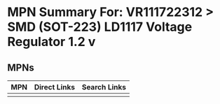 



# MPN Summary For: VR111722312 > SMD (SOT-223) LD1117 Voltage Regulator 1.2 v

## MPNs
  

|MPN|Direct Links|Search Links|
| :--- | :--- | :--- |
||||
